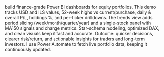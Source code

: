 build finance-grade Power BI dashboards for equity portfolios. This demo tracks USD and ILS values, 52-week highs vs current/purchase, daily & overall P/L, holdings %, and per-ticker drilldowns. The trends view adds period slicing (week/month/quarter/year) and a single-stock panel with MA150 signals and change metrics. Star-schema modeling, optimized DAX, and clean visuals keep it fast and accurate. Outcome: quicker decisions, clearer risk/return, and actionable insights for traders and long-term investors. I use Power Automate to fetch live portfolio data, keeping it continuously updated.
